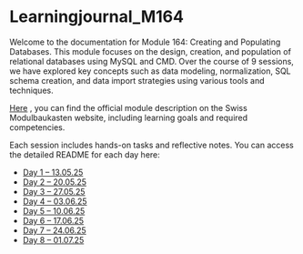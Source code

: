 # Learningjournal\_M164

Welcome to the documentation for Module 164: Creating and Populating Databases. This module focuses on the design, creation, and population of relational databases using MySQL and CMD. Over the course of 9 sessions, we have explored key concepts such as data modeling, normalization, SQL schema creation, and data import strategies using various tools and techniques.

[Here](https://www.modulbaukasten.ch/module/164/1/de-DE?title=Datenbanken-erstellen-und-Daten-einf%C3%BCgen)
, you can find the official module description on the Swiss Modulbaukasten website, including learning goals and required competencies.

Each session includes hands-on tasks and reflective notes. You can access the detailed README for each day here:

- [Day 1 – 13.05.25](./Day%201%20-%2013.05.25/readme.md)
- [Day 2 – 20.05.25](./Day%202%20-%2020.05.25/readme.md)
- [Day 3 – 27.05.25](./Day%203%20-%2027.05.25/readme.md)
- [Day 4 – 03.06.25](./Day%204%20-%2003.06.25/readme.md)
- [Day 5 – 10.06.25](./Day%205%20-%2010.06.25/readme.md)
- [Day 6 – 17.06.25](./Day%206%20-%2017.06.25/readme.md)
- [Day 7 – 24.06.25](./Day%207%20-%2024.06.25/readme.md)
- [Day 8 – 01.07.25](./Day%208%20-%2001.07.25/readme.md)
